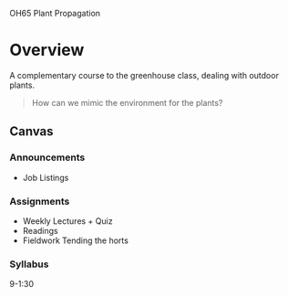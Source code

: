 OH65 Plant Propagation

# Overview

A complementary course to the greenhouse class, dealing with outdoor plants.

> How can we mimic the environment for the plants?

## Canvas
### Announcements
- Job Listings
### Assignments
- Weekly Lectures + Quiz
- Readings
- Fieldwork
  Tending the horts
### Syllabus
9-1:30

